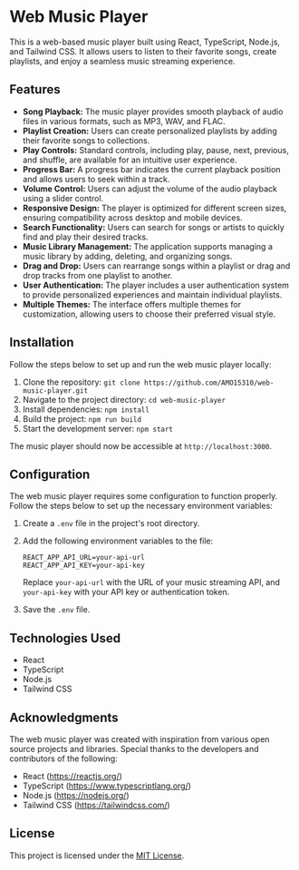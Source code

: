 # Web Music Player

This is a web-based music player built using React, TypeScript, Node.js, and Tailwind CSS. It allows users to listen to their favorite songs, create playlists, and enjoy a seamless music streaming experience.

## Features

- **Song Playback:** The music player provides smooth playback of audio files in various formats, such as MP3, WAV, and FLAC.
- **Playlist Creation:** Users can create personalized playlists by adding their favorite songs to collections.
- **Play Controls:** Standard controls, including play, pause, next, previous, and shuffle, are available for an intuitive user experience.
- **Progress Bar:** A progress bar indicates the current playback position and allows users to seek within a track.
- **Volume Control:** Users can adjust the volume of the audio playback using a slider control.
- **Responsive Design:** The player is optimized for different screen sizes, ensuring compatibility across desktop and mobile devices.
- **Search Functionality:** Users can search for songs or artists to quickly find and play their desired tracks.
- **Music Library Management:** The application supports managing a music library by adding, deleting, and organizing songs.
- **Drag and Drop:** Users can rearrange songs within a playlist or drag and drop tracks from one playlist to another.
- **User Authentication:** The player includes a user authentication system to provide personalized experiences and maintain individual playlists.
- **Multiple Themes:** The interface offers multiple themes for customization, allowing users to choose their preferred visual style.

## Installation

Follow the steps below to set up and run the web music player locally:

1. Clone the repository: `git clone https://github.com/AMO15310/web-music-player.git`
2. Navigate to the project directory: `cd web-music-player`
3. Install dependencies: `npm install`
4. Build the project: `npm run build`
5. Start the development server: `npm start`

The music player should now be accessible at `http://localhost:3000`.

## Configuration

The web music player requires some configuration to function properly. Follow the steps below to set up the necessary environment variables:

1. Create a `.env` file in the project's root directory.
2. Add the following environment variables to the file:

   ```
   REACT_APP_API_URL=your-api-url
   REACT_APP_API_KEY=your-api-key
   ```

   Replace `your-api-url` with the URL of your music streaming API, and `your-api-key` with your API key or authentication token.

3. Save the `.env` file.

## Technologies Used

- React
- TypeScript
- Node.js
- Tailwind CSS

## Acknowledgments

The web music player was created with inspiration from various open source projects and libraries. Special thanks to the developers and contributors of the following:

- React (https://reactjs.org/)
- TypeScript (https://www.typescriptlang.org/)
- Node.js (https://nodejs.org/)
- Tailwind CSS (https://tailwindcss.com/)

## License

This project is licensed under the [MIT License](LICENSE).
